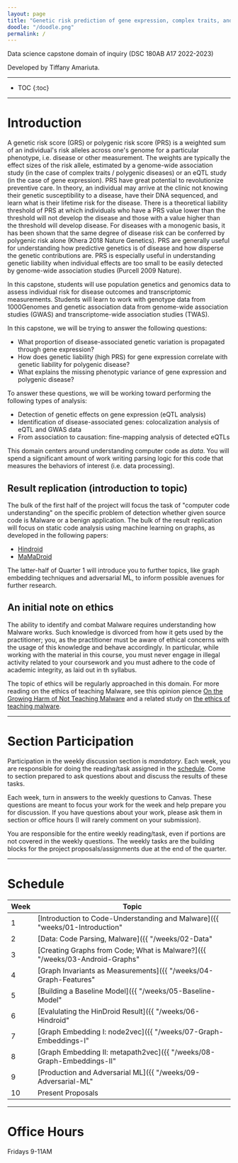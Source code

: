 ```yaml
---
layout: page
title: "Genetic risk prediction of gene expression, complex traits, and polygenic disease"
doodle: "/doodle.png"
permalink: /
---
```


Data science capstone domain of inquiry (DSC 180AB A17 2022-2023)

Developed by Tiffany Amariuta.

---
* TOC
{:toc}

---

# Introduction

A genetic risk score (GRS) or polygenic risk score (PRS) is a weighted sum of an individual's risk alleles across one's genome for a particular phenotype, i.e. disease or other measurement. The weights are typically the effect sizes of the risk allele, estimated by a genome-wide association study (in the case of complex traits / polygenic diseases) or an eQTL study (in the case of gene expression). PRS have great potential to revolutionize preventive care. In theory, an individual may arrive at the clinic not knowing their genetic susceptibility to a disease, have their DNA sequenced, and learn what is their lifetime risk for the disease. There is a theoretical liability threshold of PRS at which individuals who have a PRS value lower than the threshold will not develop the disease and those with a value higher than the threshold will develop disease. For diseases with a monogenic basis, it has been shown that the same degree of disease risk can be conferred by polygenic risk alone (Khera 2018 Nature Genetics). PRS are generally useful for understanding how predictive genetics is of disease and how disperse the genetic contributions are. PRS is especially useful in understanding genetic liability when individual effects are too small to be easily detected by genome-wide association studies (Purcell 2009 Nature). 

In this capstone, students will use population genetics and genomics data to assess individual risk for disease outcomes and transcriptomic measurements. Students will learn to work with genotype data from 1000Genomes and genetic association data from genome-wide association studies (GWAS) and transcriptome-wide association studies (TWAS).

In this capstone, we will be trying to answer the following questions:
* What proportion of disease-associated genetic variation is propagated through gene expression? 
* How does genetic liability (high PRS) for gene expression correlate with genetic liability for polygenic disease?
* What explains the missing phenotypic variance of gene expression and polygenic disease?

To answer these questions, we will be working toward performing the following types of analysis:
* Detection of genetic effects on gene expression (eQTL analysis)
* Identification of disease-associated genes: colocalization analysis of eQTL and GWAS data
* From association to causation: fine-mapping analysis of detected eQTLs

This domain centers around understanding computer code as *data*. You
will spend a significant amount of work writing parsing logic for this
code that measures the behaviors of interest (i.e. data processing).

## Result replication (introduction to topic)

The bulk of the first half of the project will focus the task of
"computer code understanding" on the specific problem of detection
whether given source code is Malware or a benign application. The bulk
of the result replication will focus on static code analysis using
machine learning on graphs, as developed in the following papers:
* [Hindroid](https://www.cse.ust.hk/~yqsong/papers/2017-KDD-HINDROID.pdf)
* [MaMaDroid](https://arxiv.org/pdf/1612.04433.pdf)

The latter-half of Quarter 1 will introduce you to further topics,
like graph embedding techniques and adversarial ML, to inform possible
avenues for further research.

## An initial note on ethics

The ability to identify and combat Malware requires understanding how
Malware works. Such knowledge is divorced from how it gets used by the
practitioner; you, as the practitioner must be aware of ethical
concerns with the usage of this knowledge and behave accordingly. In
particular, while working with the material in this course, you must
never engage in illegal activity related to your coursework and you
must adhere to the code of academic integrity, as laid out in th
syllabus.

The topic of ethics will be regularly approached in this domain. For
more reading on the ethics of teaching Malware, see this opinion
pience [On the Growing Harm of Not Teaching
Malware](http://www.csl.sri.com/users/neumann/cacm223.pdf) and a
related study on [the ethics of teaching
malware](https://www.ieee-security.org/TC/SPW2014/papers/5103a001.PDF).

---

# Section Participation

Participation in the weekly discussion section is *mandatory*. Each
week, you are responsible for doing the reading/task assigned in the
[schedule](#schedule). Come to section prepared to ask questions about
and discuss the results of these tasks.

Each week, turn in answers to the weekly questions to Canvas. These
questions are meant to focus your work for the week and help prepare
you for discussion. If you have questions about your work, please ask
them in section or office hours (I will rarely comment on your
submission).

You are responsible for the entire weekly reading/task, even if
portions are not covered in the weekly questions. The weekly tasks are
the building blocks for the project proposals/assignments due at the
end of the quarter.

---

# Schedule

|Week|Topic|
|--|--|
|1|[Introduction to Code-Understanding and Malware]({{ "weeks/01-Introduction" | absolute_url }})|
|2|[Data: Code Parsing, Malware]({{ "/weeks/02-Data" | absolute_url }})|
|3|[Creating Graphs from Code; What is Malware?]({{ "/weeks/03-Android-Graphs" | absolute_url }})|
|4|[Graph Invariants as Measurements]({{ "/weeks/04-Graph-Features" | absolute_url }})|
|5|[Building a Baseline Model]({{ "/weeks/05-Baseline-Model" | absolute_url }})|
|6|[Evalulating the HinDroid Result]({{ "/weeks/06-Hindroid" | absolute_url }})|
|7|[Graph Embedding I: node2vec]({{ "/weeks/07-Graph-Embeddings-I" | absolute_url }})|
|8|[Graph Embedding II: metapath2vec]({{ "/weeks/08-Graph-Embeddings-II" | absolute_url }})|
|9|[Production and Adversarial ML]({{ "/weeks/09-Adversarial-ML" | absolute_url }})|
|10|Present Proposals|

---

# Office Hours

Fridays 9-11AM



